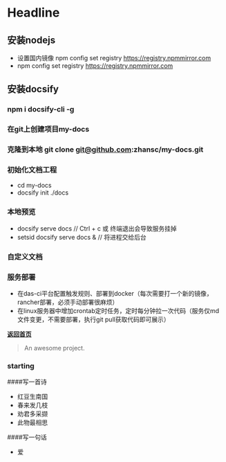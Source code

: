 # Headline

## 安装nodejs
 - 设置国内镜像 npm config set registry https://registry.npmmirror.com
 - npm config set registry https://registry.npmmirror.com
## 安装docsify
 ### npm i docsify-cli -g
 ### 在git上创建项目my-docs
 ### 克隆到本地 git clone git@github.com:zhansc/my-docs.git
 ### 初始化文档工程
  - cd my-docs
  - docsify init ./docs
 ### 本地预览
 - docsify serve docs  // Ctrl + c 或 终端退出会导致服务挂掉
 - setsid docsify serve docs & // 将进程交给后台
 ### 自定义文档
 ### 服务部署
 - 在das-ci平台配置触发规则、部署到docker（每次需要打一个新的镜像，rancher部署，必须手动部署很麻烦）
 - 在linux服务器中增加crontab定时任务，定时每分钟拉一次代码（服务仅md文件变更，不需要部署，执行git pull获取代码即可展示）

[**返回首页**](README.md)

> An awesome project.

### starting
####写一首诗
- 红豆生南国
- 春来发几枝
- 劝君多采撷
- 此物最相思

####写一句话
 - 爱

